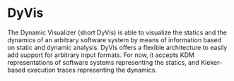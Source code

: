 DyVis
=====

The Dynamic Visualizer (short DyVis) is able to visualize the statics and the dynamics of an arbitrary software system by means of information based on static and dynamic analysis. DyVis offers a flexible architecture to easily add support for arbitrary input formats. For now, it accepts KDM representations of software systems representing the statics, and Kieker-based execution traces representing the dynamics.
